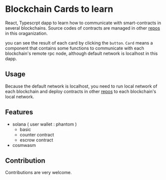 # Blockchain Cards to learn

React, Typescrpt dapp to learn how to communicate with smart-contracts in several blockchains. Source codes of contracts are managed in other [repos](https://github.com/orgs/Whatever-Blockchain/repositories) in this oraganization.

you can see the result of each card by clicking the `button`.
`Card` means a component that contains some functions to communicate with each blockchain's remote rpc node, although default network is localhost in this dapp.

## Usage

Because the default network is localhost, you need to run local network of each blockchain and
deploy contracts in other [repos](https://github.com/orgs/Whatever-Blockchain/repositories) to each blockchain's local network.

## Features

- solana ( user wallet : phantom )
  - basic
  - counter contract
  - escrow contract
- cosmwasm

## Contribution

Contributions are very welcome.
